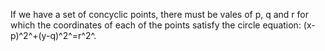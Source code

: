 If we have a set of concyclic points, there must be vales of p, q and r
for which the coordinates of each of the points satisfy the circle
equation: (x-p)^2^+(y-q)^2^=r^2^.
